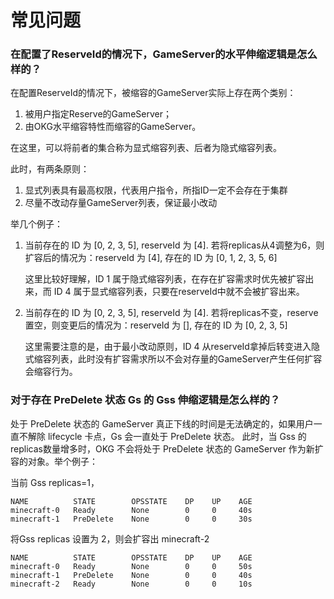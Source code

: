 # 常见问题

### 在配置了ReserveId的情况下，GameServer的水平伸缩逻辑是怎么样的？

在配置ReserveId的情况下，被缩容的GameServer实际上存在两个类别：

1. 被用户指定Reserve的GameServer；
2. 由OKG水平缩容特性而缩容的GameServer。

在这里，可以将前者的集合称为显式缩容列表、后者为隐式缩容列表。

此时，有两条原则：

1. 显式列表具有最高权限，代表用户指令，所指ID一定不会存在于集群
2. 尽量不改动存量GameServer列表，保证最小改动

举几个例子：

1. 当前存在的 ID 为 [0, 2, 3, 5], reserveId 为 [4]. 若将replicas从4调整为6，则扩容后的情况为：reserveId 为 [4], 存在的 ID 为 [0, 1, 2, 3, 5, 6]

   这里比较好理解，ID 1 属于隐式缩容列表，在存在扩容需求时优先被扩容出来，而 ID 4 属于显式缩容列表，只要在reserveId中就不会被扩容出来。

2. 当前存在的 ID 为 [0, 2, 3, 5], reserveId 为 [4]. 若将replicas不变，reserve置空，则变更后的情况为：reserveId 为 [], 存在的 ID 为 [0, 2, 3, 5]

   这里需要注意的是，由于最小改动原则，ID 4 从reserveId拿掉后转变进入隐式缩容列表，此时没有扩容需求所以不会对存量的GameServer产生任何扩容会缩容行为。

### 对于存在 PreDelete 状态 Gs 的 Gss 伸缩逻辑是怎么样的？

处于 PreDelete 状态的 GameServer 真正下线的时间是无法确定的，如果用户一直不解除 lifecycle 卡点，Gs 会一直处于 PreDelete 状态。
此时，当 Gss 的 replicas数量增多时，OKG 不会将处于 PreDelete 状态的 GameServer 作为新扩容的对象。举个例子：

当前 Gss replicas=1，
```
NAME          STATE        OPSSTATE    DP    UP    AGE
minecraft-0   Ready        None        0     0     40s
minecraft-1   PreDelete    None        0     0     30s
```

将Gss replicas 设置为 2，则会扩容出 minecraft-2
```
NAME          STATE        OPSSTATE    DP    UP    AGE
minecraft-0   Ready        None        0     0     50s
minecraft-1   PreDelete    None        0     0     40s
minecraft-2   Ready        None        0     0     10s
```